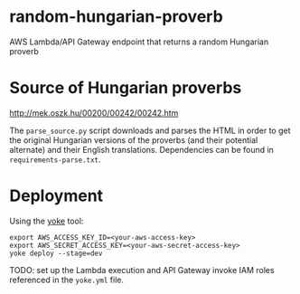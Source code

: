 # random-hungarian-proverb

AWS Lambda/API Gateway endpoint that returns a random Hungarian proverb

# Source of Hungarian proverbs

http://mek.oszk.hu/00200/00242/00242.htm

The `parse_source.py` script downloads and parses the HTML in order to get the
original Hungarian versions of the proverbs (and their potential alternate) and
their English translations. Dependencies can be found in `requirements-parse.txt`.

# Deployment

Using the [yoke](https://github.com/rackerlabs/yoke) tool:

```
export AWS_ACCESS_KEY_ID=<your-aws-access-key>
export AWS_SECRET_ACCESS_KEY=<your-aws-secret-access-key>
yoke deploy --stage=dev
```

TODO: set up the Lambda execution and API Gateway invoke IAM roles referenced
in the `yoke.yml` file.
